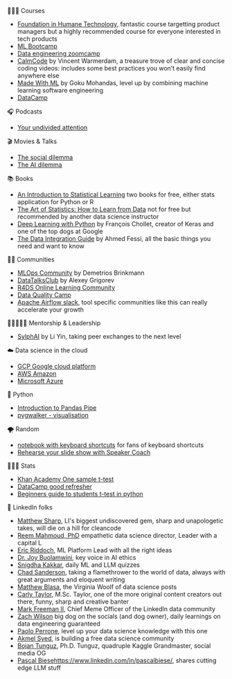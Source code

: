 👩🏻‍🎓 Courses
* [Foundation in Humane Technology](https://www.humanetech.com/course), fantastic course targetting product managers but a highly recommended course for everyone interested in tech products
* [ML Bootcamp](https://github.com/alexeygrigorev/mlbookcamp-code)
* [Data engineering zoomcamp](https://github.com/DataTalksClub/data-engineering-zoomcamp)
* [CalmCode](https://www.linkedin.com/company/calmcode/) by Vincent Warmerdam, a treasure trove of clear and concise coding videos: includes some best practices you won’t easily find anywhere else
* [Made With ML](https://www.linkedin.com/company/madewithml/) by Goku Mohandas, level up by combining machine learning software engineering
* [DataCamp](https://www.datacamp.com/)

🎧 Podcasts
* [Your undivided attention](https://www.humanetech.com/podcast)

🎬 Movies & Talks
* [The social dilemma](https://www.humanetech.com/the-social-dilemma)
* [The AI dilemma](https://www.youtube.com/watch?v=aSi4d75gFZQ)

📚 Books
* [An Introduction to Statistical Learning](https://www.statlearning.com/) two books for free, either stats application for Python or R
* [The Art of Statistics: How to Learn from Data](https://www.goodreads.com/es/book/show/43722897) not for free but recommended by another data science instructor
* [Deep Learning with Python](https://github.com/fchollet/deep-learning-with-python-notebooks) by François Chollet, creator of Keras and one of the top dogs at Google
* [The Data Integration Guide](https://dataintegrationguide.com/) by Ahmed Fessi, all the basic things you need and want to know
  
🫶🏻 Communities
* [MLOps Community](https://www.linkedin.com/company/mlopscommunity/) by Demetrios Brinkmann
* [DataTalksClub](https://www.linkedin.com/company/datatalks-club/) by Alexey Grigorev
* [R4DS Online Learning Community](https://www.linkedin.com/company/r4ds/)
* [Data Quality Camp](https://www.linkedin.com/company/data-quality-camp/)
* [Apache Airflow slack](https://www.linkedin.com/company/apache-airflow/), tool specific communities like this can really accelerate your growth

👨🏼‍🤝‍👨🏾 Mentorship & Leadership
* [SylphAI](https://www.linkedin.com/company/sylphai/) by Li Yin, taking peer exchanges to the next level

☁️ Data science in the cloud
* [GCP Google cloud platform](https://www.cloudskillsboost.google/catalog?keywords=&locale=&solution%5B%5D=any&role%5B%5D=data-scientist&skill-badge%5B%5D=any&format%5B%5D=any&level%5B%5D=any&duration%5B%5D=any&language%5B%5D=any)
* [AWS Amazon](https://skillbuilder.aws/exam-prep/machine-learning-specialty)
* [Microsoft Azure](https://learn.microsoft.com/en-us/credentials/certifications/azure-data-scientist/)

🐍 Python
* [Introduction to Pandas Pipe](https://calmcode.io/pandas-pipe/introduction.html)
* [pygwalker - visualisation](https://github.com/Kanaries/pygwalker)
  
🌪️ Random
* [notebook with keyboard shortcuts](https://colab.research.google.com/notebooks/editor_shortcuts.ipynb) for fans of keyboard shortcuts
* [Rehearse your slide show with Speaker Coach](https://support.microsoft.com/en-gb/office/rehearse-your-slide-show-with-speaker-coach-cd7fc941-5c3b-498c-a225-83ef3f64f07b#ID0EDBP=MacOS)

👩🏻‍🎓 Stats
* [Khan Academy One sample t-test](https://www.khanacademy.org/math/statistics-probability/significance-tests-one-sample/tests-about-population-mean/v/example-calculating-t-statistic-for-signficance-test)
* [DataCamp good refresher](https://www.datacamp.com/tutorial/an-introduction-to-python-t-tests)
* [Beginners guide to students t-test in python](https://analyticsindiamag.com/a-beginners-guide-to-students-t-test-in-python-from-scratch/)  


  
🎯 LinkedIn folks
* [Matthew Sharp](https://www.linkedin.com/in/matthewsharp/), LI's biggest undiscovered gem, sharp and unapologetic takes, will die on a hill for cleancode
* [Reem Mahmoud, PhD](https://www.linkedin.com/in/reemmahmoud/) empathetic data science director, Leader with a capital L
* [Eric Riddoch](https://www.linkedin.com/in/eric-riddoch/), ML Platform Lead with all the right ideas
* [Dr. Joy Buolamwini](https://www.linkedin.com/in/buolamwini/), key voice in AI ethics
* [Snigdha Kakkar](https://www.linkedin.com/in/snigdha-kakkar/), daily ML and LLM quizzes 
* [Chad Sanderson](https://www.linkedin.com/in/chad-sanderson/), taking a flamethrower to the world of data, always with great arguments and eloquent writing
* [Matthew Blasa](https://www.linkedin.com/in/mblasa/), the Virginia Woolf of data science posts
* [Carly Taylor](https://www.linkedin.com/in/carly-taylor-data/), M.Sc. Taylor, one of the more original content creators out there, funny, sharp and creative banter
* [Mark Freeman II](https://www.linkedin.com/in/mafreeman2/), Chief Meme Officer of the LinkedIn data community
* [Zach Wilson](https://www.linkedin.com/in/eczachly/) big dog on the socials (and dog owner), daily learnings on data engineering guaranteed
* [Paolo Perrone](https://www.linkedin.com/in/paoloperrone/), level up your data science knowledge with this one
* [Akmel Syed](https://www.linkedin.com/in/akmel-syed/), is building a free data science community
* [Bojan Tunguz](https://www.linkedin.com/in/tunguz/), Ph.D. Tunguz, quadruple Kaggle Grandmaster, social media OG
* [Pascal Biese](https://www.linkedin.com/in/pascalbiese/)https://www.linkedin.com/in/pascalbiese/, shares cutting edge LLM stuff

  
